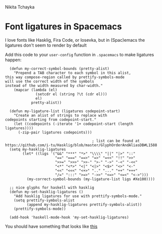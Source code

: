 Nikita Tchayka

# Font ligatures in Spacemacs

I love fonts like Hasklig, Fira Code, or Iosevka, but in (Spac)emacs the ligatures don't seem to render by default

Add this code to your `user-config` function in `.spacemacs` to make ligatures happen:

```elisp
  (defun my-correct-symbol-bounds (pretty-alist)
    "Prepend a TAB character to each symbol in this alist,
this way compose-region called by prettify-symbols-mode
will use the correct width of the symbols
instead of the width measured by char-width."
    (mapcar (lambda (el)
              (setcdr el (string ?\t (cdr el)))
              el)
            pretty-alist))

  (defun my-ligature-list (ligatures codepoint-start)
    "Create an alist of strings to replace with
codepoints starting from codepoint-start."
    (let ((codepoints (-iterate '1+ codepoint-start (length ligatures))))
      (-zip-pair ligatures codepoints)))

                                        ; list can be found at https://github.com/i-tu/Hasklig/blob/master/GlyphOrderAndAliasDB#L1588
  (setq my-hasklig-ligatures
        (let* ((ligs '("&&" "***" "*>" "\\\\" "||" "|>" "::"
                       "==" "===" "==>" "=>" "=<<" "!!" ">>"
                       ">>=" ">>>" ">>-" ">-" "->" "-<" "-<<"
                       "<*" "<*>" "<|" "<|>" "<$>" "<>" "<-"
                       "<<" "<<<" "<+>" ".." "..." "++" "+++"
                       "/=" ":::" ">=>" "->>" "<=>" "<=<" "<->")))
          (my-correct-symbol-bounds (my-ligature-list ligs #Xe100))))

  ;; nice glyphs for haskell with hasklig
  (defun my-set-hasklig-ligatures ()
    "Add hasklig ligatures for use with prettify-symbols-mode."
    (setq prettify-symbols-alist
          (append my-hasklig-ligatures prettify-symbols-alist))
    (prettify-symbols-mode))

  (add-hook 'haskell-mode-hook 'my-set-hasklig-ligatures)
```

You should have something that looks like [this](https://imgur.com/a/PunBs7a)
